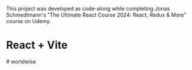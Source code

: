 
 This project was developed as code-along while completing Jonas Schmedtmann's  "The Ultimate React Course 2024: React, Redux & More" course on Udemy.

# React + Vite

#   w o r l d w i s e 
 
 
